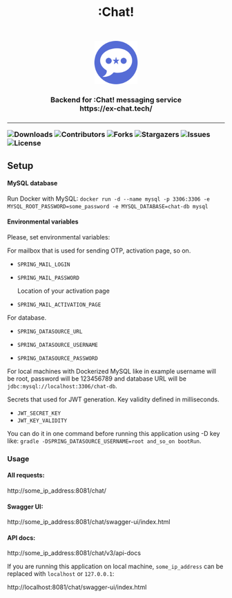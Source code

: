 <h1 align="center">:Chat!</h1>
<br/>
<p align="center">
<img src="docs/сhat-logo.svg" alt="сhat-logo" width="100" height="100" />
<h3 align="center">
Backend for :Chat! messaging service
<br/>
https://ex-chat.tech/
<h3>

------
![Downloads](https://img.shields.io/github/downloads/IZOBRETATEL777/chat-backend/total) ![Contributors](https://img.shields.io/github/contributors/IZOBRETATEL777/chat-backend?color=dark-green) ![Forks](https://img.shields.io/github/forks/IZOBRETATEL777/chat-backend?style=social) ![Stargazers](https://img.shields.io/github/stars/IZOBRETATEL777/chat-backend?style=social) ![Issues](https://img.shields.io/github/issues/IZOBRETATEL777/chat-backend) ![License](https://img.shields.io/github/license/IZOBRETATEL777/chat-backend) 

## Setup

#### MySQL database

Run Docker with MySQL:
`docker run -d --name mysql -p 3306:3306 -e MYSQL_ROOT_PASSWORD=some_password -e MYSQL_DATABASE=chat-db mysql`

#### Environmental variables

Please, set environmental variables:

For mailbox that is used for sending OTP, activation page, so on.

- `SPRING_MAIL_LOGIN`

- `SPRING_MAIL_PASSWORD `

  Location of your activation page

- `SPRING_MAIL_ACTIVATION_PAGE`

For database. 

- `SPRING_DATASOURCE_URL`

- `SPRING_DATASOURCE_USERNAME`

- `SPRING_DATASOURCE_PASSWORD`

For local machines with Dockerized MySQL like in example username will be root, password will be 123456789 and database URL will be `jdbc:mysql://localhost:3306/chat-db`.

Secrets that used for JWT generation. Key validity defined in milliseconds.

- `JWT_SECRET_KEY`
- `JWT_KEY_VALIDITY`

You can do it in one command before running this application using -D key like:
`gradle -DSPRING_DATASOURCE_USERNAME=root and_so_on bootRun`.

### Usage

#### All requests:

http://some_ip_address:8081/chat/

#### Swagger UI:

http://some_ip_address:8081/chat/swagger-ui/index.html

#### API docs:

http://some_ip_address:8081/chat/v3/api-docs



If you are running this application on local machine, `some_ip_address` can be replaced with `localhost` or `127.0.0.1`:

http://localhost:8081/chat/swagger-ui/index.html
